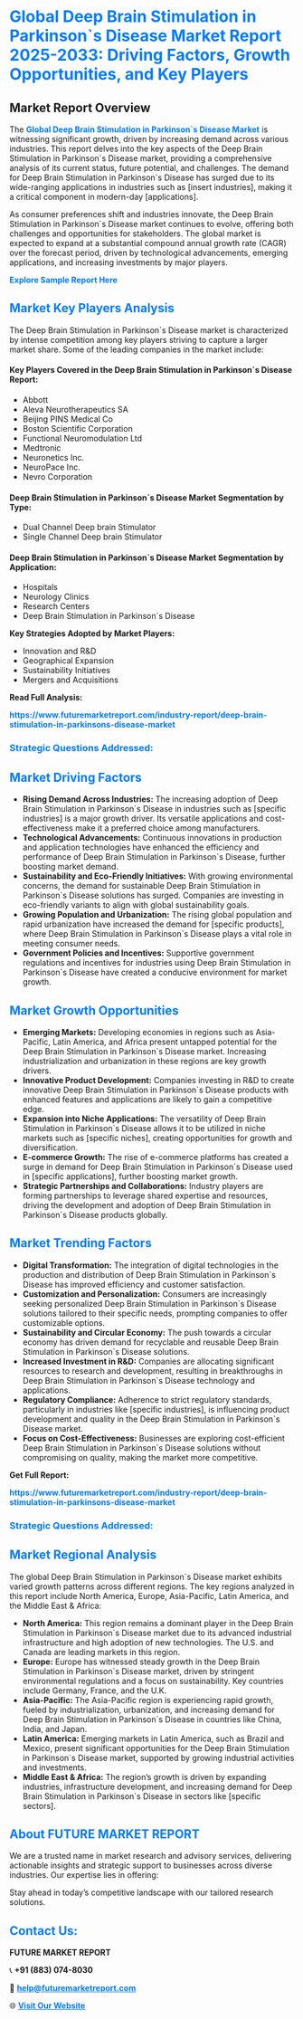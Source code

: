 <h1 style="color: #007BFF;">Global Deep Brain Stimulation in Parkinson`s Disease Market Report 2025-2033: Driving Factors, Growth Opportunities, and Key Players</h1>

<section id="overview">
<h2>Market Report Overview</h2>
<p>The <a href="https://www.futuremarketreport.com/industry-report/deep-brain-stimulation-in-parkinsons-disease-market" style="color: #007BFF; text-decoration: none;"><strong>Global Deep Brain Stimulation in Parkinson`s Disease Market</strong></a> is witnessing significant growth, driven by increasing demand across various industries. This report delves into the key aspects of the Deep Brain Stimulation in Parkinson`s Disease market, providing a comprehensive analysis of its current status, future potential, and challenges. The demand for Deep Brain Stimulation in Parkinson`s Disease has surged due to its wide-ranging applications in industries such as [insert industries], making it a critical component in modern-day [applications].</p>
<p>As consumer preferences shift and industries innovate, the Deep Brain Stimulation in Parkinson`s Disease market continues to evolve, offering both challenges and opportunities for stakeholders. The global market is expected to expand at a substantial compound annual growth rate (CAGR) over the forecast period, driven by technological advancements, emerging applications, and increasing investments by major players.</p>
</section>

<section id="overview">
<p><a href="https://www.futuremarketreport.com/request-sample/reportId=123690" style="color: #007BFF; text-decoration: none;"><strong>Explore Sample Report Here</strong></a></p>
</section>

<section id="key-players">
<h2 style="color: #007BFF;">Market Key Players Analysis</h2>
<p>The Deep Brain Stimulation in Parkinson`s Disease market is characterized by intense competition among key players striving to capture a larger market share. Some of the leading companies in the market include:</p>
<h4>Key Players Covered in the Deep Brain Stimulation in Parkinson`s Disease Report:</h4>
<ul><li>Abbott</li><li>Aleva Neurotherapeutics SA</li><li>Beijing PINS Medical Co</li><li>Boston Scientific Corporation</li><li>Functional Neuromodulation Ltd</li><li>Medtronic</li><li>Neuronetics Inc.</li><li>NeuroPace Inc.</li><li>Nevro Corporation</li></ul>
<h4>Deep Brain Stimulation in Parkinson`s Disease Market Segmentation by Type:</h4>
<ul><li>Dual Channel Deep brain Stimulator</li><li>Single Channel Deep brain Stimulator</li></ul>

<h4>Deep Brain Stimulation in Parkinson`s Disease Market Segmentation by Application:</h4>
<ul><li>Hospitals</li><li>Neurology Clinics</li><li>Research Centers</li><li>Deep Brain Stimulation in Parkinson`s Disease</li></ul>
<p><strong>Key Strategies Adopted by Market Players:</strong></p>
<ul>
<li>Innovation and R&D</li>
<li>Geographical Expansion</li>
<li>Sustainability Initiatives</li>
<li>Mergers and Acquisitions</li>
</ul>
</section>

<section>
<p><strong>Read Full Analysis: </strong></p><a href="https://www.futuremarketreport.com/industry-report/deep-brain-stimulation-in-parkinsons-disease-market" style="color: #007BFF; text-decoration: none;"><strong>https://www.futuremarketreport.com/industry-report/deep-brain-stimulation-in-parkinsons-disease-market</strong></a>
<h3 style="color: #007BFF;">Strategic Questions Addressed:</h3>
</section>

<section id="driving-factors">
<h2 style="color: #007BFF;">Market Driving Factors</h2>
<ul>
<li><strong>Rising Demand Across Industries:</strong> The increasing adoption of Deep Brain Stimulation in Parkinson`s Disease in industries such as [specific industries] is a major growth driver. Its versatile applications and cost-effectiveness make it a preferred choice among manufacturers.</li>
<li><strong>Technological Advancements:</strong> Continuous innovations in production and application technologies have enhanced the efficiency and performance of Deep Brain Stimulation in Parkinson`s Disease, further boosting market demand.</li>
<li><strong>Sustainability and Eco-Friendly Initiatives:</strong> With growing environmental concerns, the demand for sustainable Deep Brain Stimulation in Parkinson`s Disease solutions has surged. Companies are investing in eco-friendly variants to align with global sustainability goals.</li>
<li><strong>Growing Population and Urbanization:</strong> The rising global population and rapid urbanization have increased the demand for [specific products], where Deep Brain Stimulation in Parkinson`s Disease plays a vital role in meeting consumer needs.</li>
<li><strong>Government Policies and Incentives:</strong> Supportive government regulations and incentives for industries using Deep Brain Stimulation in Parkinson`s Disease have created a conducive environment for market growth.</li>
</ul>
</section>

<section id="growth-opportunities">
<h2 style="color: #007BFF;">Market Growth Opportunities</h2>
<ul>
<li><strong>Emerging Markets:</strong> Developing economies in regions such as Asia-Pacific, Latin America, and Africa present untapped potential for the Deep Brain Stimulation in Parkinson`s Disease market. Increasing industrialization and urbanization in these regions are key growth drivers.</li>
<li><strong>Innovative Product Development:</strong> Companies investing in R&D to create innovative Deep Brain Stimulation in Parkinson`s Disease products with enhanced features and applications are likely to gain a competitive edge.</li>
<li><strong>Expansion into Niche Applications:</strong> The versatility of Deep Brain Stimulation in Parkinson`s Disease allows it to be utilized in niche markets such as [specific niches], creating opportunities for growth and diversification.</li>
<li><strong>E-commerce Growth:</strong> The rise of e-commerce platforms has created a surge in demand for Deep Brain Stimulation in Parkinson`s Disease used in [specific applications], further boosting market growth.</li>
<li><strong>Strategic Partnerships and Collaborations:</strong> Industry players are forming partnerships to leverage shared expertise and resources, driving the development and adoption of Deep Brain Stimulation in Parkinson`s Disease products globally.</li>
</ul>
</section>

<section id="trending-factors">
<h2 style="color: #007BFF;">Market Trending Factors</h2>
<ul>
<li><strong>Digital Transformation:</strong> The integration of digital technologies in the production and distribution of Deep Brain Stimulation in Parkinson`s Disease has improved efficiency and customer satisfaction.</li>
<li><strong>Customization and Personalization:</strong> Consumers are increasingly seeking personalized Deep Brain Stimulation in Parkinson`s Disease solutions tailored to their specific needs, prompting companies to offer customizable options.</li>
<li><strong>Sustainability and Circular Economy:</strong> The push towards a circular economy has driven demand for recyclable and reusable Deep Brain Stimulation in Parkinson`s Disease solutions.</li>
<li><strong>Increased Investment in R&D:</strong> Companies are allocating significant resources to research and development, resulting in breakthroughs in Deep Brain Stimulation in Parkinson`s Disease technology and applications.</li>
<li><strong>Regulatory Compliance:</strong> Adherence to strict regulatory standards, particularly in industries like [specific industries], is influencing product development and quality in the Deep Brain Stimulation in Parkinson`s Disease market.</li>
<li><strong>Focus on Cost-Effectiveness:</strong> Businesses are exploring cost-efficient Deep Brain Stimulation in Parkinson`s Disease solutions without compromising on quality, making the market more competitive.</li>
</ul>
</section>

<section>
<p><strong>Get Full Report: </strong></p><a href="https://www.futuremarketreport.com/industry-report/deep-brain-stimulation-in-parkinsons-disease-market" style="color: #007BFF; text-decoration: none;"><strong>https://www.futuremarketreport.com/industry-report/deep-brain-stimulation-in-parkinsons-disease-market</strong></a>
<h3 style="color: #007BFF;">Strategic Questions Addressed:</h3>
</section>


<section id="regional-analysis">
<h2 style="color: #007BFF;">Market Regional Analysis</h2>
<p>The global Deep Brain Stimulation in Parkinson`s Disease market exhibits varied growth patterns across different regions. The key regions analyzed in this report include North America, Europe, Asia-Pacific, Latin America, and the Middle East & Africa:</p>
<ul>
<li><strong>North America:</strong> This region remains a dominant player in the Deep Brain Stimulation in Parkinson`s Disease market due to its advanced industrial infrastructure and high adoption of new technologies. The U.S. and Canada are leading markets in this region.</li>
<li><strong>Europe:</strong> Europe has witnessed steady growth in the Deep Brain Stimulation in Parkinson`s Disease market, driven by stringent environmental regulations and a focus on sustainability. Key countries include Germany, France, and the U.K.</li>
<li><strong>Asia-Pacific:</strong> The Asia-Pacific region is experiencing rapid growth, fueled by industrialization, urbanization, and increasing demand for Deep Brain Stimulation in Parkinson`s Disease in countries like China, India, and Japan.</li>
<li><strong>Latin America:</strong> Emerging markets in Latin America, such as Brazil and Mexico, present significant opportunities for the Deep Brain Stimulation in Parkinson`s Disease market, supported by growing industrial activities and investments.</li>
<li><strong>Middle East & Africa:</strong> The region’s growth is driven by expanding industries, infrastructure development, and increasing demand for Deep Brain Stimulation in Parkinson`s Disease in sectors like [specific sectors].</li>
</ul>
</section>

<footer>
<h2 style="color: #007BFF;">About FUTURE MARKET REPORT</h2>
<p>We are a trusted name in market research and advisory services, delivering actionable insights and strategic support to businesses across diverse industries. Our expertise lies in offering:</p>

<p>Stay ahead in today’s competitive landscape with our tailored research solutions.</p>

<h2 style="color: #007BFF;">Contact Us:</h2>
<p><strong>FUTURE MARKET REPORT</strong></p>
<p>📞 <strong>+91 (883) 074-8030</strong></p>
<p>📧 <strong><a href="mailto:help@futuremarketreport.com" style="color: #007BFF;">help@futuremarketreport.com</a></strong></p>
<p>🌐 <strong><a href="https://www.futuremarketreport.com/" style="color: #007BFF;">Visit Our Website</a></strong></p>
</footer>